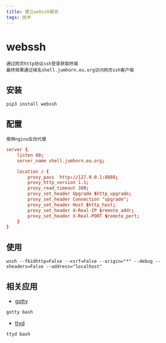 ```yaml
---
title: 建立webssh服务
tags: 技术
---
```


# webssh

	通过网页http协议ssh登录获取终端
	最终效果通过域名shell.jumhorn.eu.org访问网页ssh客户端

## 安装
```pip
pip3 install webssh
```

## 配置

	使用nginx反向代理
```conf
server {
	listen 80;
	server_name shell.jumhorn.eu.org;

	location / {
		proxy_pass  http://127.0.0.1:8888;
		proxy_http_version 1.1;
		proxy_read_timeout 300;
		proxy_set_header Upgrade $http_upgrade;
		proxy_set_header Connection "upgrade";
		proxy_set_header Host $http_host;
		proxy_set_header X-Real-IP $remote_addr;
		proxy_set_header X-Real-PORT $remote_port;
	}
}
```

## 使用
```shell
wssh --fbidhttp=False --xsrf=False --origin="*" --debug --xheaders=False --address="localhost"
```

## 相关应用
* [gotty](https://github.com/yudai/gotty)
```shell
gotty bash
```
* [ttyd](https://github.com/tsl0922/ttyd)
```shell
ttyd bash
```
